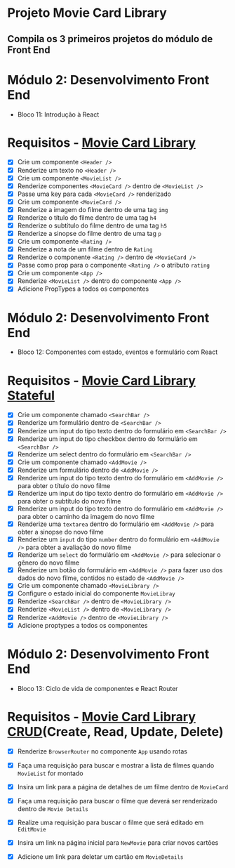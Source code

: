 # Projeto Movie Card Library
  ## Compila os 3 primeiros projetos do módulo de Front End
  # Módulo 2: Desenvolvimento Front End
   - Bloco 11: Introdução à React

# Requisitos - [Movie Card Library](https://github.com/tryber/sd-012-project-movie-cards-library/pull/33)
- [x] Crie um componente `<Header />`
- [x] Renderize um texto no `<Header />`
- [x] Crie um componente `<MovieList />`
- [x] Renderize componentes `<MovieCard />` dentro de `<MovieList />`
- [x] Passe uma key para cada `<MovieCard />` renderizado
- [x] Crie um componente `<MovieCard />`
- [x] Renderize a imagem do filme dentro de uma tag `img`
- [x] Renderize o título do filme dentro de uma tag `h4`
- [x] Renderize o subtítulo do filme dentro de uma tag `h5`
- [x] Renderize a sinopse do filme dentro de uma tag `p`
- [x] Crie um componente `<Rating />`
- [x] Renderize a nota de um filme dentro de `Rating`
- [x] Renderize o componente `<Rating />` dentro de `<MovieCard />`
- [x] Passe como prop para o componente `<Rating />` o atributo `rating`
- [x] Crie um componente `<App />`
- [x] Renderize `<MovieList />` dentro do componente `<App />`
- [x] Adicione PropTypes a todos os componentes

# Módulo 2: Desenvolvimento Front End
   - Bloco 12: Componentes com estado, eventos e formulário com React

# Requisitos - [Movie Card Library Stateful](https://github.com/tryber/sd-012-project-movie-cards-library-stateful/pull/5)
- [x] Crie um componente chamado `<SearchBar />`
- [x] Renderize um formulário dentro de `<SearchBar />`
- [x] Renderize um input do tipo texto dentro do formulário em `<SearchBar />`
- [x] Renderize um input do tipo checkbox dentro do formulário em `<SearchBar />`
- [x] Renderize um select dentro do formulário em `<SearchBar />`
- [x] Crie um componente chamado `<AddMovie />`
- [x] Renderize um formulário dentro de `<AddMovie />`
- [x] Renderize um input do tipo texto dentro do formulário em `<AddMovie />` para obter o título do novo filme
- [x] Renderize um input do tipo texto dentro do formulário em `<AddMovie />` para obter o subtítulo do novo filme
- [x] Renderize um input do tipo texto dentro do formulário em `<AddMovie />` para obter o caminho da imagem do novo filme
- [x] Renderize uma `textarea` dentro do formulário em `<AddMovie />` para obter a sinopse do novo filme
- [x] Renderize um `input` do tipo `number` dentro do formulário em `<AddMovie />` para obter a avaliação do novo filme
- [x] Renderize um `select` do formulário em `<AddMovie />` para selecionar o gênero do novo filme
- [x] Renderize um botão do formulário em `<AddMovie />` para fazer uso dos dados do novo filme, contidos no estado de `<AddMovie />`
- [x] Crie um componente chamado `<MovieLibrary />`
- [x] Configure o estado inicial do componente `MovieLibray`
- [x] Renderize `<SearchBar />` dentro de `<MovieLibrary />`
- [x] Renderize `<MovieList />` dentro de `<MovieLibrary />`
- [x] Renderize `<AddMovie />` dentro de `<MovieLibrary />`
- [x] Adicione proptypes a todos os componentes

# Módulo 2: Desenvolvimento Front End
  - Bloco 13: Ciclo de vida de componentes e React Router
 
# Requisitos - [Movie Card Library CRUD](https://github.com/tryber/sd-012-project-movie-card-library-crud/pull/78)(Create, Read, Update, Delete)
- [x] Renderize `BrowserRouter` no componente `App` usando rotas
- [x] Faça uma requisição para buscar e mostrar a lista de filmes quando `MovieList` for montado 
- [x] Insira um link para a página de detalhes de um filme dentro de `MovieCard`
- [x] Faça uma requisição para buscar o filme que deverá ser renderizado dentro de `Movie Details`
- [x] Realize uma requisição para buscar o filme que será editado em `EditMovie`
- [x] Insira um link na página inicial para `NewMovie` para criar novos cartões
- [x] Adicione um link para deletar um cartão em `MovieDetails`

